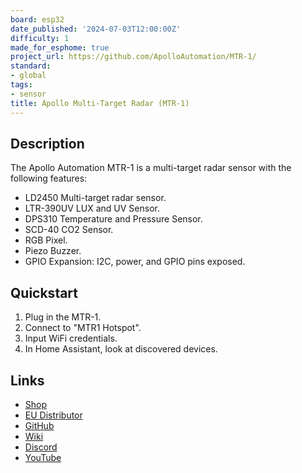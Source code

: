 ```yaml
---
board: esp32
date_published: '2024-07-03T12:00:00Z'
difficulty: 1
made_for_esphome: true
project_url: https://github.com/ApolloAutomation/MTR-1/
standard:
- global
tags:
- sensor
title: Apollo Multi-Target Radar (MTR-1)
---
```


## Description

The Apollo Automation MTR-1 is a multi-target radar sensor with the following features:
- LD2450 Multi-target radar sensor.
- LTR-390UV LUX and UV Sensor.
- DPS310 Temperature and Pressure Sensor.
- SCD-40 CO2 Sensor.
- RGB Pixel.
- Piezo Buzzer.
- GPIO Expansion: I2C, power, and GPIO pins exposed.

## Quickstart

1. Plug in the MTR-1.
2. Connect to "MTR1 Hotspot".
3. Input WiFi credentials.
4. In Home Assistant, look at discovered devices.

## Links

- [Shop](https://apolloautomation.com/products/mtr-1)
- [EU Distributor](https://opencircuit.shop/brand/apollo-automation)
- [GitHub](https://github.com/ApolloAutomation/MTR-1)
- [Wiki](https://wiki.apolloautomation.com/)
- [Discord](https://dsc.gg/ApolloAutomation)
- [YouTube](https://www.youtube.com/@ApolloAutomation)